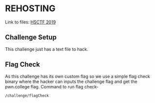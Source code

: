 # REHOSTING

Link to files: [HSCTF 2019](https://github.com/hsncsclub/HSCTF-6-Problems/tree/master/misc/the-real-reversal)

## Challenge Setup
This challenge just has a text file to hack.

## Flag Check
As this challenge has its own custom flag so we use a simple flag check binary where the hacker can inputs the challenge flag and get the pwn.college flag.
Command to run flag check-
```
/challenge/flagCheck
```